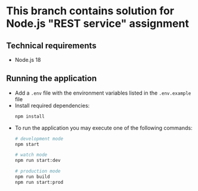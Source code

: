 # This branch contains solution for Node.js "REST service" assignment

## Technical requirements
- Node.js 18

## Running the application
- Add a `.env` file with the environment variables listed in the `.env.example` file
- Install required dependencies:
  ```bash
  npm install
  ```
- To run the application you may execute one of the following commands:
  ```bash
  # development mode
  npm start
  
  # watch mode
  npm run start:dev
  
  # production mode
  npm run build
  npm run start:prod
  ```
